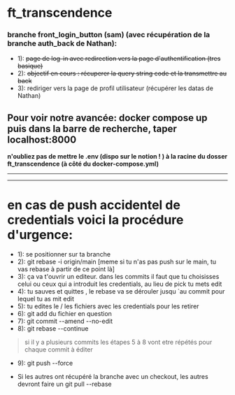 # ft_transcendence



### branche front_login_button (sam) (avec récupération de la branche auth_back de Nathan):
* 1): ~~page de log-in avec redirection vers la page d'authentification  (tres basique)~~
* 2): ~~objectif en cours : récuperer la query string code et la transmettre au back~~
* 3): rediriger vers la page de profil utilisateur (récupérer les datas de Nathan) 

## Pour voir notre avancée: docker compose up puis dans la barre de recherche, taper localhost:8000
__n'oubliez pas de mettre le .env (dispo sur le notion ! ) à la racine du dosser ft_transcendence (à côté du docker-compose.yml)__

________________________________________________________________________________________________________
________________________________________________________________________________________________________

# en cas de push accidentel de credentials voici la procédure d'urgence:
* 1): se positionner sur ta branche
* 2): git rebase -i origin/main [meme si tu n'as pas push sur le main, tu vas rebase à partir de ce point là]
* 3): ça va t'ouvrir un editeur. dans les commits il faut que tu choisisses celui ou ceux qui a introduit les credentials, au lieu de pick tu mets edit
* 4): tu sauves et quittes , le rebase va se dérouler jusqu `au commit pour lequel tu as mit edit
* 5): tu edites le / les fichiers avec les credentials pour les retirer
* 6): git add du fichier en question
* 7): git commit --amend --no-edit
* 8): git rebase --continue

> si il y a plusieurs commits les étapes 5 à 8 vont etre répétés pour chaque commit à éditer 

* 9): git push --force

* Si les autres ont récupéré la branche avec un checkout, les autres devront faire un git pull --rebase
